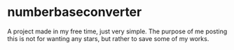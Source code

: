 # numberbaseconverter
A project made in my free time, just very simple. The purpose of me posting this is not for wanting any stars, but rather to save some of my works.
